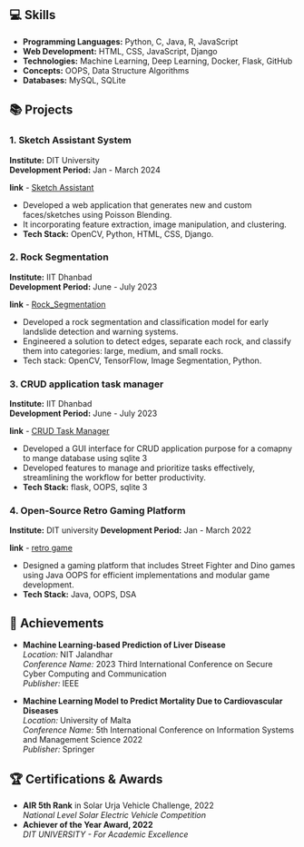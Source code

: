 
## 💻 Skills
- **Programming Languages:** Python, C, Java, R, JavaScript
- **Web Development:** HTML, CSS, JavaScript, Django
- **Technologies:** Machine Learning, Deep Learning, Docker, Flask, GitHub
- **Concepts:** OOPS, Data Structure Algorithms
- **Databases:** MySQL, SQLite

## 📚 Projects

### 1. Sketch Assistant System

**Institute:** DIT University  
**Development Period:** Jan - March 2024

**link** - [Sketch Assistant ](https://github.com/Priyanka-Garg85/Sketching-Assistant-System-using-Poisson-Blending)

- Developed a web application that generates new and custom faces/sketches using Poisson Blending.
- It incorporating feature extraction, image manipulation, and clustering.
- **Tech Stack:** OpenCV, Python, HTML, CSS, Django.


### 2. Rock Segmentation

**Institute:** IIT Dhanbad  
**Development Period:** June - July 2023

**link** - [Rock_Segmentation](https://github.com/RajKrishna2123/Rock_Segmentation) 

- Developed a rock segmentation and classification model for early landslide detection and warning systems.
- Engineered a solution to detect edges, separate each rock, and classify them into categories: large, medium, and small rocks.
- Tech stack: OpenCV, TensorFlow, Image Segmentation, Python.
  
### 3. CRUD application task manager

**Institute:** IIT Dhanbad  
**Development Period:** June - July 2023

**link** - [CRUD Task Manager ](https://github.com/Priyanka-Garg85/Task_Manager)

- Developed a GUI interface for CRUD application purpose for a comapny to mange database using sqlite 3
- Developed features to manage and prioritize tasks effectively, streamlining the workflow for better productivity.
- **Tech Stack:** flask, OOPS, sqlite 3

### 4. Open-Source Retro Gaming Platform

**Institute:** DIT university
**Development Period:** Jan - March 2022

**link** - [retro game](https://github.com/Priyanka-Garg85/Zombie-Arcade)

- Designed a gaming platform that includes Street Fighter and Dino games using Java OOPS for efficient implementations and modular game development.
- **Tech Stack:** Java, OOPS, DSA

## 📝 Achievements

- **Machine Learning-based Prediction of Liver Disease**  
  *Location:* NIT Jalandhar  
  *Conference Name:* 2023 Third International Conference on Secure Cyber Computing and Communication  
  *Publisher:* IEEE

- **Machine Learning Model to Predict Mortality Due to Cardiovascular Diseases**  
  *Location:* University of Malta  
  *Conference Name:* 5th International Conference on Information Systems and Management Science 2022  
  *Publisher:* Springer

## 🏆 Certifications & Awards
- **AIR 5th Rank** in Solar Urja Vehicle Challenge, 2022  
  *National Level Solar Electric Vehicle Competition*
- **Achiever of the Year Award, 2022**  
  *DIT UNIVERSITY - For Academic Excellence*
